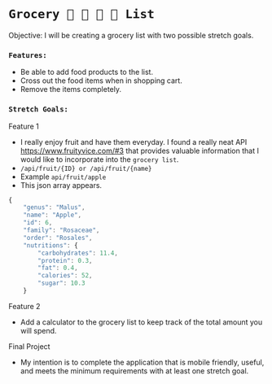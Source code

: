 # `Grocery 🍇 🍎 🥑 🥦 List`

Objective: I will be creating a grocery list with two possible stretch goals.

### `Features:`
* Be able to add food products to the list.
* Cross out the food items when in shopping cart.
* Remove the items completely.

### `Stretch Goals:`
Feature 1 
* I really enjoy fruit and have them everyday.  I found a really neat API https://www.fruityvice.com/#3 that provides valuable information that I would like to incorporate into the `grocery list`.
*  `/api/fruit/{ID} or /api/fruit/{name}`
*  Example `api/fruit/apple`
*  This json array appears.
```javascript
{
    "genus": "Malus",
    "name": "Apple",
    "id": 6,
    "family": "Rosaceae",
    "order": "Rosales",
    "nutritions": {
        "carbohydrates": 11.4,
        "protein": 0.3,
        "fat": 0.4,
        "calories": 52,
        "sugar": 10.3
    }
```
Feature 2
* Add a calculator to the grocery list to keep track of the total amount you will spend.

Final Project 
* My intention is to complete the application that is mobile friendly, useful, and meets the minimum requirements with at least one stretch goal.
